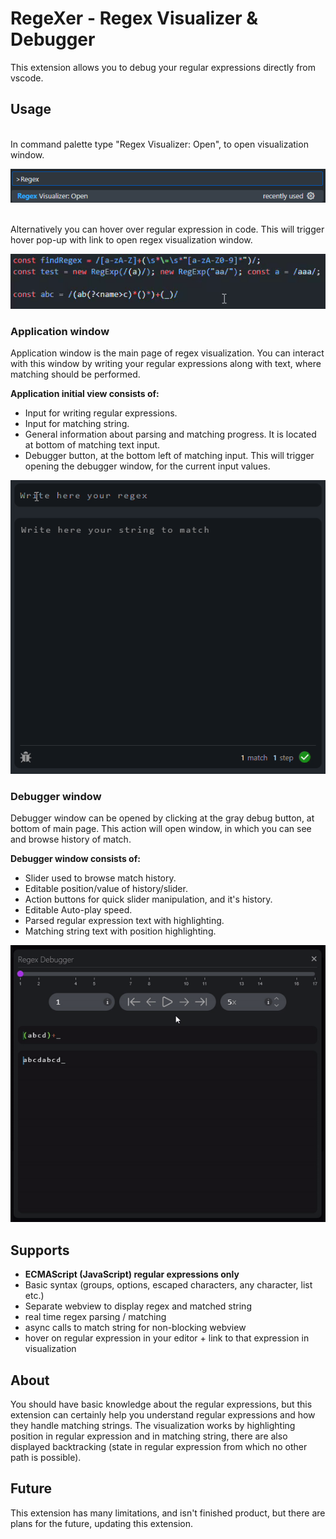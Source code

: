 # RegeXer - Regex Visualizer & Debugger

This extension allows you to debug your regular expressions directly from vscode.

## Usage

\
In command palette type "Regex Visualizer: Open", to open visualization window.

<p align="center">
    <img src="./images/usage0.png" alt="open command">
</p>

\
Alternatively you can hover over regular expression in code. 
This will trigger hover pop-up with link to open regex visualization window.

<p align="center">
    <img src="./images/usage_hover.gif" alt="hover command">
</p>

### Application window

Application window is the main page of regex visualization. You can interact with this window by writing your regular expressions along with text, where matching should be performed.

**Application initial view consists of:**
* Input for writing regular expressions. 
* Input for matching string.
* General information about parsing and matching progress. It is located at bottom of matching text input. 
* Debugger button, at the bottom left of matching input. This will trigger opening the debugger window, for the current input values. 

<p align="center">
    <img src="./images/showcase_usage1.gif" alt="app window">
</p>

### Debugger window

Debugger window can be opened by clicking at the gray debug button, at bottom of main page. This action will open window, in which you can see and browse history of match.

**Debugger window consists of:**
* Slider used to browse match history.
* Editable position/value of history/slider.
* Action buttons for quick slider manipulation, and it's history.
* Editable Auto-play speed. 
* Parsed regular expression text with highlighting.
* Matching string text with position highlighting. 

<p align="center">
    <img src="./images/showcase_usage2.gif" alt="app window">
</p>

## Supports 
- **ECMAScript (JavaScript) regular expressions only**
- Basic syntax (groups, options, escaped characters, any character, list etc.)
- Separate webview to display regex and matched string
- real time regex parsing / matching
- async calls to match string for non-blocking webview
- hover on regular expression in your editor + link to that expression in visualization

## About

You should have basic knowledge about the regular expressions, but this extension can certainly help you understand regular expressions and how they handle matching strings. The visualization works by highlighting position in regular expression and in matching string, there are also displayed backtracking (state in regular expression from which no other path is possible).

## Future

This extension has many limitations, and isn't finished product, but there are plans for the future, updating this extension.